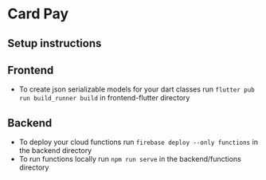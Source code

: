 # Card Pay

## Setup instructions
## Frontend
- To create json serializable models for your dart classes run `flutter pub run build_runner build` in frontend-flutter directory

## Backend
- To deploy your cloud functions run `firebase deploy --only functions` in the backend directory
- To run functions locally run `npm run serve` in the backend/functions directory